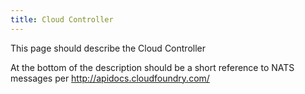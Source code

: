 ```yaml
---
title: Cloud Controller
---
```


This page should describe the Cloud Controller 

At the bottom of the description should be a short reference to NATS messages per http://apidocs.cloudfoundry.com/
